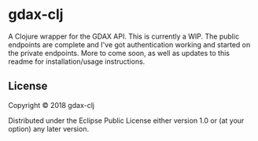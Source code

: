 # gdax-clj

A Clojure wrapper for the GDAX API. This is currently a WIP. The public endpoints are complete and I've got authentication working and started on the private endpoints. More to come soon, as well as updates to this readme for installation/usage instructions.

## License

Copyright © 2018 gdax-clj

Distributed under the Eclipse Public License either version 1.0 or (at
your option) any later version.
